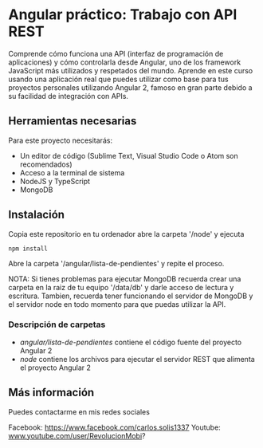 # Angular práctico: Trabajo con API REST

Comprende cómo funciona una API (interfaz de programación de aplicaciones) y cómo controlarla desde Angular, uno de los framework JavaScript más utilizados y respetados del mundo. Aprende en este curso usando una aplicación real que puedes utilizar como base para tus proyectos personales utilizando Angular 2, famoso en gran parte debido a su facilidad de integración con APIs.

## Herramientas necesarias

Para este proyecto necesitarás:
- Un editor de código (Sublime Text, Visual Studio Code o Atom son recomendados)
- Acceso a la terminal de sistema
- NodeJS y TypeScript
- MongoDB

## Instalación
Copia este repositorio en tu ordenador abre  la carpeta '/node' y ejecuta

```npm install```

Abre la carpeta  '/angular/lista-de-pendientes' y repite el proceso.

NOTA:
Si tienes problemas para ejecutar MongoDB recuerda crear una carpeta en la raiz de tu equipo '/data/db' y darle acceso de lectura y escritura.
Tambien, recuerda tener funcionando el servidor de MongoDB y el servidor node en todo momento para que puedas utilizar la API.



### Descripción de carpetas
- *angular/lista-de-pendientes* contiene el código fuente del proyecto Angular 2
- *node* contiene los archivos para ejecutar el servidor REST que alimenta el proyecto Angular 2

## Más información

Puedes contactarme en mis redes sociales

Facebook: https://www.facebook.com/carlos.solis1337
Youtube: www.youtube.com/user/RevolucionMobi?
